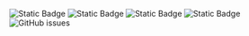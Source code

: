 ![Static Badge](https://img.shields.io/badge/blacklists-61-000000) ![Static Badge](https://img.shields.io/badge/blacklisted-3006504-cc0000) ![Static Badge](https://img.shields.io/badge/whitelisted-2254-00CC00) ![Static Badge](https://img.shields.io/badge/streaming_blacklist-28107-000000) ![GitHub issues](https://img.shields.io/github/issues/fabriziosalmi/blacklists)

